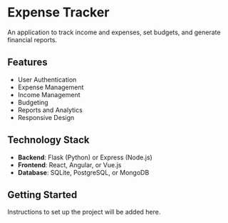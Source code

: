 # Expense Tracker

An application to track income and expenses, set budgets, and generate financial reports.

## Features
- User Authentication
- Expense Management
- Income Management
- Budgeting
- Reports and Analytics
- Responsive Design

## Technology Stack
- **Backend**: Flask (Python) or Express (Node.js)
- **Frontend**: React, Angular, or Vue.js
- **Database**: SQLite, PostgreSQL, or MongoDB

## Getting Started
Instructions to set up the project will be added here.